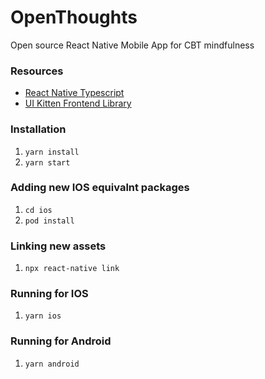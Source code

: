 # OpenThoughts
Open source React Native Mobile App for CBT mindfulness

### Resources
- [React Native Typescript](https://reactnative.dev/docs/typescript)
- [UI Kitten Frontend Library](https://akveo.github.io/react-native-ui-kitten/)

### Installation
1. `yarn install`
1. `yarn start`

### Adding new IOS equivalnt packages
1. `cd ios`
1. `pod install`

### Linking new assets
1. `npx react-native link`

### Running for IOS
1. `yarn ios`

### Running for Android
1. `yarn android`
